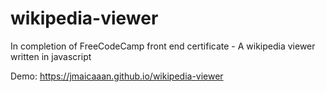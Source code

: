 # wikipedia-viewer
In completion of FreeCodeCamp front end certificate - A wikipedia viewer written in javascript

Demo: https://jmaicaaan.github.io/wikipedia-viewer